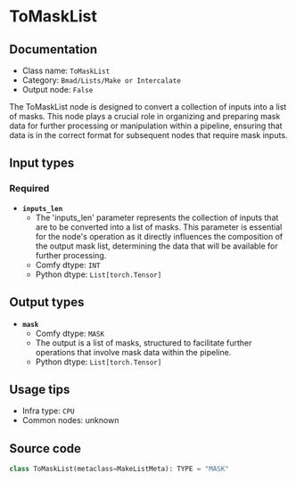 # ToMaskList
## Documentation
- Class name: `ToMaskList`
- Category: `Bmad/Lists/Make or Intercalate`
- Output node: `False`

The ToMaskList node is designed to convert a collection of inputs into a list of masks. This node plays a crucial role in organizing and preparing mask data for further processing or manipulation within a pipeline, ensuring that data is in the correct format for subsequent nodes that require mask inputs.
## Input types
### Required
- **`inputs_len`**
    - The 'inputs_len' parameter represents the collection of inputs that are to be converted into a list of masks. This parameter is essential for the node's operation as it directly influences the composition of the output mask list, determining the data that will be available for further processing.
    - Comfy dtype: `INT`
    - Python dtype: `List[torch.Tensor]`
## Output types
- **`mask`**
    - Comfy dtype: `MASK`
    - The output is a list of masks, structured to facilitate further operations that involve mask data within the pipeline.
    - Python dtype: `List[torch.Tensor]`
## Usage tips
- Infra type: `CPU`
- Common nodes: unknown


## Source code
```python
class ToMaskList(metaclass=MakeListMeta): TYPE = "MASK"

```
